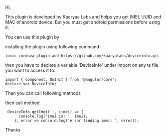 Hi,

This plugin is developed by Kaaryaa Labs and helps you get IMEI, UUID and MAC of android device. But you must get android permissions before using it.

You can use this plugin by 

installing the plugin using following command

    ionic cordova plugin add https://github.com/kaaryalabs/deviceinfo.git

then you have to declare a variable 'DeviceInfo' under import on any ts file you want to access it to.

    import { Component, OnInit } from '@angular/core';
    declare var DeviceInfo;

Then you can call following methods

then call method 

     DeviceInfo.getImei('', (imei) => {
          console.log('imei is: ', imei);
        }, error => console.log('error finding imei: ', error));

Thanks
